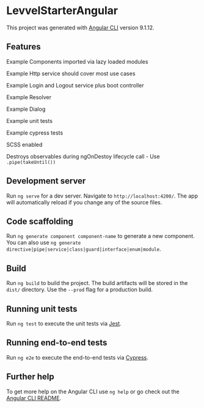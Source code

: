 # LevvelStarterAngular

This project was generated with [Angular CLI](https://github.com/angular/angular-cli) version 9.1.12.

## Features

Example Components imported via lazy loaded modules

Example Http service should cover most use cases

Example Login and Logout service plus boot controller

Example Resolver

Example Dialog

Example unit tests

Example cypress tests

SCSS enabled

Destroys observables during ngOnDestoy lifecycle call - Use `.pipe(takeUntil())`

## Development server

Run `ng serve` for a dev server. Navigate to `http://localhost:4200/`. The app will automatically reload if you change any of the source files.

## Code scaffolding

Run `ng generate component component-name` to generate a new component. You can also use `ng generate directive|pipe|service|class|guard|interface|enum|module`.

## Build

Run `ng build` to build the project. The build artifacts will be stored in the `dist/` directory. Use the `--prod` flag for a production build.

## Running unit tests

Run `ng test` to execute the unit tests via [Jest](https://jestjs.io/).

## Running end-to-end tests

Run `ng e2e` to execute the end-to-end tests via [Cypress](https://www.cypress.io//).

## Further help

To get more help on the Angular CLI use `ng help` or go check out the [Angular CLI README](https://github.com/angular/angular-cli/blob/master/README.md).

